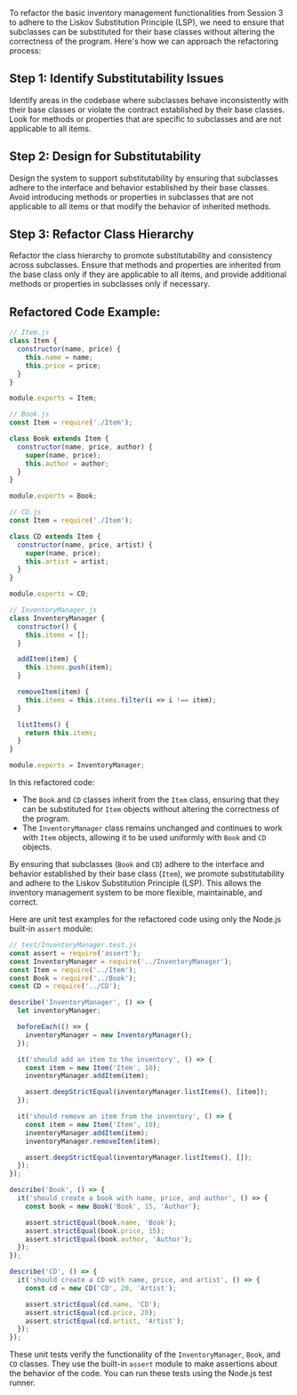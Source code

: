To refactor the basic inventory management functionalities from Session 3 to adhere to the Liskov Substitution Principle (LSP), we need to ensure that subclasses can be substituted for their base classes without altering the correctness of the program. Here's how we can approach the refactoring process:

## Step 1: Identify Substitutability Issues
Identify areas in the codebase where subclasses behave inconsistently with their base classes or violate the contract established by their base classes. Look for methods or properties that are specific to subclasses and are not applicable to all items.

## Step 2: Design for Substitutability
Design the system to support substitutability by ensuring that subclasses adhere to the interface and behavior established by their base classes. Avoid introducing methods or properties in subclasses that are not applicable to all items or that modify the behavior of inherited methods.

## Step 3: Refactor Class Hierarchy
Refactor the class hierarchy to promote substitutability and consistency across subclasses. Ensure that methods and properties are inherited from the base class only if they are applicable to all items, and provide additional methods or properties in subclasses only if necessary.

## Refactored Code Example:

```javascript
// Item.js
class Item {
  constructor(name, price) {
    this.name = name;
    this.price = price;
  }
}

module.exports = Item;
```

```javascript
// Book.js
const Item = require('./Item');

class Book extends Item {
  constructor(name, price, author) {
    super(name, price);
    this.author = author;
  }
}

module.exports = Book;
```

```javascript
// CD.js
const Item = require('./Item');

class CD extends Item {
  constructor(name, price, artist) {
    super(name, price);
    this.artist = artist;
  }
}

module.exports = CD;
```

```javascript
// InventoryManager.js
class InventoryManager {
  constructor() {
    this.items = [];
  }

  addItem(item) {
    this.items.push(item);
  }

  removeItem(item) {
    this.items = this.items.filter(i => i !== item);
  }

  listItems() {
    return this.items;
  }
}

module.exports = InventoryManager;
```

In this refactored code:
- The `Book` and `CD` classes inherit from the `Item` class, ensuring that they can be substituted for `Item` objects without altering the correctness of the program.
- The `InventoryManager` class remains unchanged and continues to work with `Item` objects, allowing it to be used uniformly with `Book` and `CD` objects.

By ensuring that subclasses (`Book` and `CD`) adhere to the interface and behavior established by their base class (`Item`), we promote substitutability and adhere to the Liskov Substitution Principle (LSP). This allows the inventory management system to be more flexible, maintainable, and correct.

Here are unit test examples for the refactored code using only the Node.js built-in `assert` module:

```javascript
// test/InventoryManager.test.js
const assert = require('assert');
const InventoryManager = require('../InventoryManager');
const Item = require('../Item');
const Book = require('../Book');
const CD = require('../CD');

describe('InventoryManager', () => {
  let inventoryManager;

  beforeEach(() => {
    inventoryManager = new InventoryManager();
  });

  it('should add an item to the inventory', () => {
    const item = new Item('Item', 10);
    inventoryManager.addItem(item);

    assert.deepStrictEqual(inventoryManager.listItems(), [item]);
  });

  it('should remove an item from the inventory', () => {
    const item = new Item('Item', 10);
    inventoryManager.addItem(item);
    inventoryManager.removeItem(item);

    assert.deepStrictEqual(inventoryManager.listItems(), []);
  });
});

describe('Book', () => {
  it('should create a book with name, price, and author', () => {
    const book = new Book('Book', 15, 'Author');

    assert.strictEqual(book.name, 'Book');
    assert.strictEqual(book.price, 15);
    assert.strictEqual(book.author, 'Author');
  });
});

describe('CD', () => {
  it('should create a CD with name, price, and artist', () => {
    const cd = new CD('CD', 20, 'Artist');

    assert.strictEqual(cd.name, 'CD');
    assert.strictEqual(cd.price, 20);
    assert.strictEqual(cd.artist, 'Artist');
  });
});
```

These unit tests verify the functionality of the `InventoryManager`, `Book`, and `CD` classes. They use the built-in `assert` module to make assertions about the behavior of the code. You can run these tests using the Node.js test runner.
